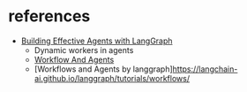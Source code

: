 # references

- [Building Effective Agents with LangGraph](https://www.youtube.com/watch?v=aHCDrAbH_go)
  - Dynamic workers in agents
  - [Workflow And Agents](https://mirror-feeling-d80.notion.site/Workflow-And-Agents-17e808527b1780d792a0d934ce62bee6)
  - [Workflows and Agents by langgraph]https://langchain-ai.github.io/langgraph/tutorials/workflows/
